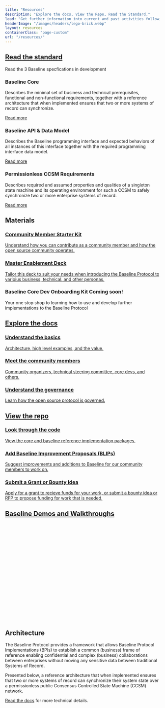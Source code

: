 ```yaml
---
title: "Resources"
description: "Explore the docs, View the Repo, Read the Standard."
lead: "Get further information into current and past activities following these links."
headerImage: "/images/headers/lego-brick.webp"
layout: resources
containerClass: "page-custom"
url: "/resources/"
---
```


<div class="container">
  <div class="row justify-content-center">
    <div class="col-md-16 col-lg-14 col-xl-14">
<div class="section">
        <h2><a href="https://github.com/eea-oasis/baseline-standard" target="_blank" rel="noreferrer noopener">Read the standard</a></h2>
        <p>Read the 3 Baseline specfications in development</p>
        <div class="row row-cols-lg-3">
          <div class="col d-flex">
            <div class="card bg-white border-primary flex-fill flex-column card-body mb-4">
            <h3 class="h4">Baseline Core</h3>
            <p>Describes the minimal set of business and technical prerequisites, functional and non-functional requirements, together with a reference architecture that when implemented ensures that two or more systems of record can synchronize.</p>
            <a href="https://github.com/eea-oasis/baseline-standard/tree/main/core" class="mt-auto btn btn-lg btn-primary">Read more</a>
            </div>
          </div>
          <div class="col d-flex">
            <div class="card bg-white border-primary flex-fill flex-column card-body mb-4">
            <h3 class="h4">Baseline API & Data Model</h3>
            <p>Describes the Baseline programming interface and expected behaviors of all instances of this interface together with the required programming interface data model.</p>
            <a href="https://github.com/eea-oasis/baseline-standard/tree/main/api" class="mt-auto btn btn-lg btn-primary">Read more</a>
            </div>
          </div>
          <div class="col d-flex">
            <div class="card bg-white border-primary flex-fill flex-column card-body mb-4">
            <h3 class="h4">Permissionless CCSM Requirements</h3>
            <p>Describes required and assumed properties and qualities of a singleton state machine and its operating environment for such a CCSM to safely synchronize two or more enterprise systems of record.</p>
            <a href="https://github.com/eea-oasis/baseline-standard/tree/main/ccsm" class="mt-auto btn btn-lg btn-primary">Read more</a>
            </div>
          </div>
        </div>
      </div>
      <div class="section pt-0">
        <h2 class="mt-0">Materials</h2>
        <div class="card bg-white border-primary flex-fill flex-column card-body mb-4">
          <a class="download-link" href="https://drive.google.com/file/d/1nbq3muiVM9vFmmtxP5yVjevn-bHFYpMK/view?usp=share_link" target="_blank" rel="noreferrer noopener">
            <h3 class="h4 mb-1 mt-0">Community Member Starter Kit</h3>
            <p class="mb-0">Understand how you can contribute as a community member and how the open source community operates.</p>
          </a>
        </div>
        <div class="card bg-white border-primary flex-fill flex-column card-body mb-4">
          <a class="download-link" href="https://drive.google.com/file/d/1nbq3muiVM9vFmmtxP5yVjevn-bHFYpMK/view?usp=sharing" target="_blank" rel="noreferrer noopener">
            <h3 class="h4 mb-1 mt-0">Master Enablement Deck</h3>
            <p class="mb-0">Tailor this deck to suit your needs when introducing the Baseline Protocol to varioius business, technical, and other personas.</p>
          </a>
        </div>
        <div class="card bg-white border-primary flex-fill flex-column card-body mb-4">
          <h3 class="h4 mb-1 mt-0">Baseline Core Dev Onboarding Kit <span class="badge fs-6 bg-primary align-top ms-3">Coming soon!</span></h3>
          <p class="mb-0">Your one stop shop to learning how to use and develop further implementations to the Baseline Protocol</p>
        </div>
      </div>
      <div class="section pt-0">
        <div class="row row-cols-1 row-cols-lg-2">
          <div class="col d-flex">
            <div class="card card-xxl flex-fill mb-4 mb-lg-0">
              <div class="card-body">
                <h2 class="mt-0"><a href="https://docs.baseline-protocol.org/" target="_blank" rel="noreferrer noopener">Explore the docs</a></h2>
                <a href="https://docs.baseline-protocol.org/" class="mb-4">
                  <h3 class="h4">Understand the basics</h3>
                  <p>Architecture, high level examples, and the value.</p>
                </a>
                <a href="https://drive.google.com/file/d/1-nDtsbcCY9aY8UVj38-ekAC7Mqr6d_7y/view?usp=sharing" class="mb-4">
                  <h3 class="h4">Meet the community members</h3>
                  <p>Community organizers, technical steering committee, core devs, and others.</p>
                </a>
                <a href="https://docs.baseline-protocol.org/governance/governance">
                  <h3 class="h4">Understand the governance</h3>
                  <p>Learn how the open source protocol is governed.</p>
                </a>
              </div>
            </div>
          </div>
          <div class="col d-flex">
            <div class="card card-xxl flex-fill">
              <div class="card-body">
                <h2 class="mt-0"><a href="https://github.com/orgs/eea-oasis/repositories" target="_blank" rel="noreferrer noopener">View the repo</a></h2>
                <a href="https://github.com/orgs/eea-oasis/repositories" class="mb-4">
                  <h3 class="h4">Look through the code</h3>
                  <p>View the core and baseline reference implementation packages.</p>
                </a>
                <a href="https://github.com/eea-oasis/baseline-blips" class="mb-4">
                  <h3 class="h4">Add Baseline Improvement Proposals (BLIPs)</h3>
                  <p>Suggest improvements and additions to Baseline for our community members to work on.</p>
                </a>
                <a href="https://github.com/eea-oasis/baseline-grants">
                  <h3 class="h4">Submit a Grant or Bounty Idea</h3>
                  <p>Apply for a grant to recieve funds for your work, or submit a bounty idea or RFP to propose funding for work that is needed.</p>
                </a>
              </div>
            </div>
          </div>
        </div>
      </div>
      <div class="section pt-0">
        <h2 class="mt-0"><a href="https://youtube.com/playlist?list=PLxmhMSa49Q1CuosKFPi443UhoodUukuZD" target="_blank" rel="noreferrer noopener">Baseline Demos and Walkthroughs</a></h2>
        <div class="ratio ratio-16x9">
          <iframe
            class="lazyload"
            width="560"
            height="315"
            data-src="https://www.youtube.com/embed/C96wepNNP4Y"
            title="YouTube video player"
            frameborder="0"
            allow="accelerometer; autoplay; clipboard-write; encrypted-media; gyroscope; picture-in-picture"
            allowfullscreen
          ></iframe>
        </div>
      </div>
      <div class="section pt-0">
        <h2 class="mt-0">Architecture</h2>
        <p>The Baseline Protocol provides a framework that allows Baseline Protocol Implementations (BPIs) to establish a common (business) frame of reference enabling confidential and complex (business) collaborations between enterprises without moving any sensitive data between traditional Systems of Record.</p>
        <p>Presented below, a reference architecture that when implemented ensures that two or more systems of record can synchronize their system state over a permissionless public Consensus Controlled State Machine (CCSM) network.</p>
        <p><a href="https://docs.baseline-protocol.org/">Read the docs</a> for more technical details.</p>
        <img data-src="/images/High-Level-Baseline-Architecture.png" alt="" class="img-fluid lazyload mt-4">
      </div>
    </div>
  </div>
</div>
